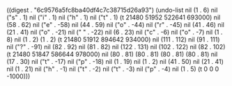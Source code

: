 
((digest . "6c9576a5fc8ba40df4c7c38715d26a93") (undo-list nil (1 . 6) nil ("s" . 1) nil ("i" . 1) nil ("h" . 1) nil ("t" . 1) (t 21480 51952 522641 693000) nil (58 . 62) nil ("e" . -58) nil (44 . 59) nil ("o" . -44) nil ("r" . -45) nil (41 . 46) nil (21 . 41) nil ("o" . -21) nil (" " . -22) nil (6 . 23) nil ("c" . -6) nil ("o" . -7) nil (1 . 8) nil (1 . 2) (1 . 2) (t 21480 51912 894642 934000) nil (111 . 112) nil (91 . 111) nil ("?" . -91) nil (82 . 92) nil (81 . 82) nil (122 . 131) nil (102 . 122) nil (82 . 102) (t 21480 51847 586644 978000) nil (80 . 81) (80 . 81) (80 . 81) (80 . 81) nil (17 . 30) nil ("t" . -17) nil ("p" . -18) nil (1 . 19) nil (1 . 2) nil (41 . 50) nil (21 . 41) nil (1 . 21) nil ("h" . -1) nil ("t" . -2) nil ("t" . -3) nil ("p" . -4) nil (1 . 5) (t 0 0 0 -1000)))
